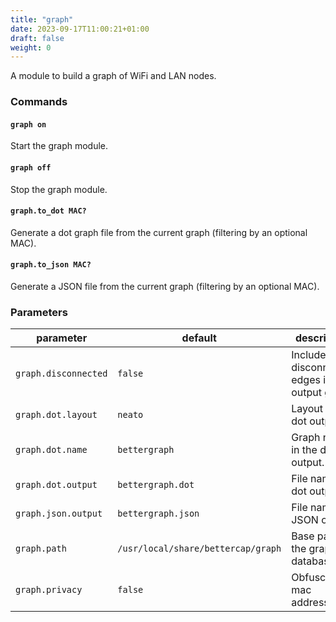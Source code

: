 ```yaml
---
title: "graph"
date: 2023-09-17T11:00:21+01:00
draft: false
weight: 0
---
```


A module to build a graph of WiFi and LAN nodes.

### Commands

#### `graph on`

Start the graph module.

#### `graph off` 

Stop the graph module.

#### `graph.to_dot MAC?` 

Generate a dot graph file from the current graph (filtering by an optional MAC).

#### `graph.to_json MAC?` 

Generate a JSON file from the current graph (filtering by an optional MAC).

### Parameters

| parameter | default | description |
|-----------|---------|-------------|
| `graph.disconnected` | `false` | Include disconnected edges in the output graph. |
| `graph.dot.layout` | `neato` | Layout for dot output. |
| `graph.dot.name` | `bettergraph` | Graph name in the dot output. |
| `graph.dot.output` | `bettergraph.dot` | File name for dot output. |
| `graph.json.output` | `bettergraph.json` | File name for JSON output. |
| `graph.path` | `/usr/local/share/bettercap/graph` | Base path for the graph database. |
| `graph.privacy` | `false` | Obfuscate mac addresses. |

